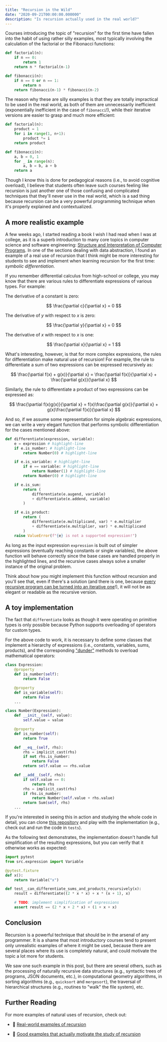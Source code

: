 ```yaml
---
title: "Recursion in the Wild"
date: "2020-09-21T00:00:00.000000"
description: "Is recursion actually used in the real world?"
---
```


Courses introducing the topic of "recursion" for the first time have fallen into the habit of using rather silly examples, most typically involving the calculation of the factorial or the Fibonacci functions:

```python
def factorial(n):
    if n == 0:
        return 1
    return n * factorial(n-1)

def fibonacci(n):
    if n == 0 or n == 1:
        return n
    return fibonacci(n-1) * fibonacci(n-2)
```

The reason why these are silly examples is that they are totally impractical to be used in the real world, as both of them are unnecessarily inefficient (exponentially inefficient in the case of `fibonacci`!), while their iterative versions are easier to grasp and much more efficient:

```python
def factorial(n):
    product = 1
    for i in range(1, n+1):
        product *= i
    return product

def fibonacci(n):
    a, b = 0, 1
    for _ in range(n):
        a, b = b, a + b
    return a
```

Though I know this is done for pedagogical reasons (i.e., to avoid cognitive overload), I believe that students often leave such courses feeling like recursion is just another one of those confusing and complicated techniques that they'll never use in the real world, which is a sad thing because recursion can be a very powerful programming technique when it's properly explained and contextualized.

## A more realistic example

A few weeks ago, I started reading a book I wish I had read when I was at college, as it is a superb introduction to many core topics in computer science and software engineering: [Structure and Interpretation of Computer Programs](https://mitpress.mit.edu/sites/default/files/sicp/full-text/book/book.html). In one of the sections dealing with data abstraction, I found an example of a real use of recursion that I think might be more interesting for students to see and implement when learning recursion for the first time: _symbolic differentiation._

If you remember differential calculus from high-school or college, you may know that there are various rules to differentiate expressions of various types. For example:

The derivative of a constant is zero:

$$
\frac{\partial c}{\partial x} = 0
$$

The derivative of $y$ with respect to $x$ is zero:

$$
\frac{\partial y}{\partial x} = 0
$$

The derivative of $x$ with respect to $x$ is one:

$$
\frac{\partial x}{\partial x} = 1
$$

What's interesting, however, is that for more complex expressions, the rules for differentiation make natural use of recursion! For example, the rule to differentiate a sum of two expressions can be expressed recursively as:

$$
\frac{\partial f(x) + g(x)}{\partial x} = \frac{\partial f(x)}{\partial x} + \frac{\partial g(x)}{\partial x}
$$

Similarly, the rule to differentiate a product of two expressions can be expressed as:

$$
\frac{\partial f(x)g(x)}{\partial x} = f(x)\frac{\partial g(x)}{\partial x} + g(x)\frac{\partial f(x)}{\partial x}
$$

And so, if we assume some representation for simple algebraic expressions, we can write a very elegant function that performs symbolic differentiation for the cases mentioned above:

```python
def differentiate(expression, variable):
    e = expression # highlight-line
    if e.is_number: # highlight-line
        return Number(0) # highlight-line

    if e.is_variable: # highlight-line
        if e == variable: # highlight-line
            return Number(1) # highlight-line
        return Number(0) # highlight-line

    if e.is_sum:
        return (
            differentiate(e.augend, variable)
            + differentiate(e.addend, variable)
        )

    if e.is_product:
        return (
            differentiate(e.multiplicand, var) * e.multiplier
            + differentiate(e.multiplier, var) * e.multiplicand
        )
    raise ValueError(f"{e} is not a supported expression!")
```

As long as the input expression `expression` is built out of simpler expressions (eventually reaching constants or single variables), the above function will behave correctly since the base cases are handled properly in the highlighted lines, and the recursive cases always solve a smaller instance of the original problem.

Think about how you might implement this function without recursion and you'll see that, even if there's a solution (and there is one, because [every recursive program can be turned into an iterative one](https://stackoverflow.com/questions/11708903/can-every-recursion-be-changed-to-iteration)!), it will not be as elegant or readable as the recursive version.

## A toy implementation

The fact that `differentiate` looks as though it were operating on primitive types is only possible because Python supports overloading of operators for custom types.

For the above code to work, it is necessary to define some classes that implement a hierarchy of expressions (i.e., constants, variables, sums, products), and the corresponding ["dunder"](https://dbader.org/blog/python-dunder-methods) methods to overload mathematical operators:

```python
class Expression:
    @property
    def is_number(self):
        return False

    @property
    def is_variable(self):
        return False
    ...

class Number(Expression):
    def __init__(self, value):
        self.value = value

    @property
    def is_number(self):
        return True

    def __eq__(self, rhs):
        rhs = implicit_cast(rhs)
        if not rhs.is_number:
            return False
        return self.value == rhs.value

    def __add__(self, rhs):
        if self.value == 0:
            return rhs
        rhs = implicit_cast(rhs)
        if rhs.is_number:
            return Number(self.value + rhs.value)
        return Sum(self, rhs)
    ...
```

If you're interested in seeing this in action and studying the whole code in detail, you can clone [this repository](https://github.com/zxul767/pyexpr/) and play with the implementation (e.g., check out and run the code in `tests`).

As the following test demonstrates, the implementation doesn't handle full simplification of the resulting expressions, but you can verify that it otherwise works as expected:

```python
import pytest
from src.expression import Variable

@pytest.fixture
def x():
    return Variable("x")

def test__can_differentiate_sums_and_products_recursively(x):
    result = differentiate((2 * x * x) + x * (x + 1), x)

    # TODO: implement simplification of expressions
    assert result == (2 * x + 2 * x) + (1 + x + x)
```

## Conclusion

Recursion is a powerful technique that should be in the arsenal of any programmer. It is a shame that most introductory courses tend to present only unrealistic examples of where it might be used, because there are several places where its use is completely natural, and could motivate the topic a lot more for students.

We saw one such example in this post, but there are several others, such as the processing of naturally recursive data structures (e.g., syntactic trees of programs, JSON documents, etc.), in computational geometry algorithms, in sorting algorithms (e.g., `quicksort` and `mergesort`), the traversal of hierarchical structures (e.g., routines to "walk" the file system), etc.

## Further Reading

For more examples of natural uses of recursion, check out:

- 📝 [Real-world examples of recursion](https://stackoverflow.com/questions/105838/real-world-examples-of-recursion)

- 📝 [Good examples that actually motivate the study of recursion](https://cseducators.stackexchange.com/questions/4143/what-are-good-examples-that-actually-motivate-the-study-of-recursion)

